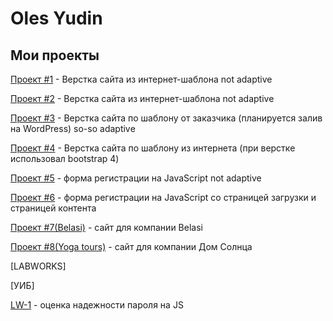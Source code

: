 # Oles Yudin
## Мои проекты

[Проект #1](https://olesyudin.github.io/Project_1/ "My Company") - Верстка сайта из интернет-шаблона not adaptive

[Проект #2](https://olesyudin.github.io/Project_2/ "Service Page") - Верстка сайта из интернет-шаблона not adaptive

[Проект #3](https://olesyudin.github.io/Project_3/ "Sai for Germany compamy") - Верстка сайта по шаблону от заказчика (планируется залив на WordPress) so-so adaptivе

[Проект #4](https://olesyudin.github.io/Project_4/ "Axit") - Верстка сайта по шаблону из интернета (при верстке использовал bootstrap 4)

[Проект #5](https://olesyudin.github.io/Project_5/ "Form Registration on JS") - форма регистрации на JavaScript not adaptive

[Проект #6](https://olesyudin.github.io/Project_6/ "Form Registration on JS v2") - форма регистрации на JavaScript со страницей загрузки и страницей контента

[Проект #7(Belasi)](https://olesyudin.github.io/Project_6_belasi/ "Belasi") - сайт для компании Belasi

[Проект #8(Yoga tours)](https://olesyudin.github.io/Project_yoga/ "Yoga") - сайт для компании Дом Солнца

[LABWORKS]

[УИБ]

[LW-1](https://olesyudin.github.io/labworks/ "Password Validator") - оценка надежности пароля на JS

